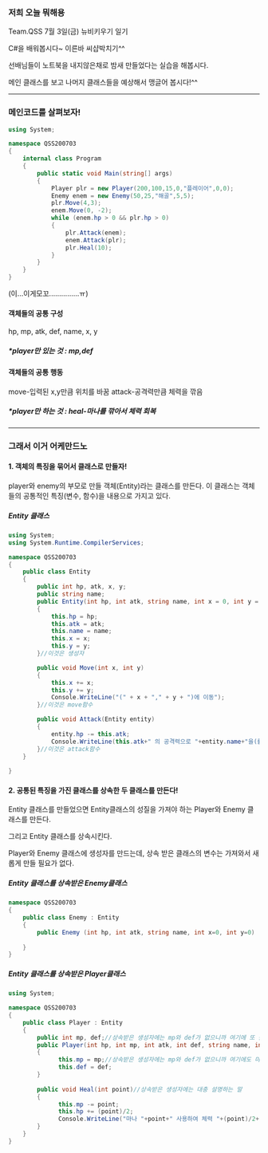 ### 저희 오늘 뭐해용

Team.QSS 7월 3일(금) 뉴비키우기 일기

C#을 배워봅시다~ 이른바 씨샵박치기^^

선배님들이 노트북을 내지않은채로 밤새 만들었다는 실습을 해봅시다.

메인 클래스를 보고 나머지 클래스들을 예상해서 맹글어 봅시다!^^



-------------------------



### 메인코드를 살펴보자!

```c#
using System;

namespace QSS200703
{
    internal class Program
    {
        public static void Main(string[] args)
        {
            Player plr = new Player(200,100,15,0,"플레이어",0,0);
            Enemy enem = new Enemy(50,25,"해골",5,5);
            plr.Move(4,3);
            enem.Move(0, -2);
            while (enem.hp > 0 && plr.hp > 0)
            {
                plr.Attack(enem);
                enem.Attack(plr);
                plr.Heal(10);
            }
        }
    }
}
```

(이...이게모꼬...............ㅠ)

#### 객체들의 공통 구성

hp, mp, atk, def, name, x, y

##### *player만 있는 것 : mp,def



#### 객체들의 공통 행동

move-입력된 x,y만큼 위치를 바꿈
attack-공격력만큼 체력을 깎음

##### *player만 하는 것 : heal-마나를 깎아서 체력 회복



---------------------------------



### 그래서 이거 어케만드노



####  1. 객체의 특징을 묶어서 클래스로 만들자!

player와 enemy의 부모로 만들 객체(Entity)라는 클래스를 만든다. 이 클래스는 객체들의 공통적인 특징(변수, 함수)을 내용으로 가지고 있다.

##### Entity 클래스

```c#
using System;
using System.Runtime.CompilerServices;

namespace QSS200703
{
    public class Entity
    {
        public int hp, atk, x, y;
        public string name;
        public Entity(int hp, int atk, string name, int x = 0, int y = 0)
        {
            this.hp = hp;
            this.atk = atk;
            this.name = name;
            this.x = x;
            this.y = y;
        }//이것은 생성자 

        public void Move(int x, int y)
        {
            this.x += x;
            this.y += y;
            Console.WriteLine("(" + x + "," + y + ")에 이동");
        }//이것은 move함수

        public void Attack(Entity entity)
        {
            entity.hp -= this.atk;
            Console.WriteLine(this.atk+" 의 공격력으로 "+entity.name+"을(를) 공격 "+entity.name+"의 체력이 "+entity.hp+" 남음");
        }//이것은 attack함수
    }
    
}
```



#### 2. 공통된 특징을 가진 클래스를 상속한 두 클래스를 만든다!

Entity 클래스를 만들었으면 Entity클래스의 성질을 가져야 하는 Player와 Enemy 클래스를 만든다.

그리고 Entity 클래스를 상속시킨다.

Player와 Enemy 클래스에 생성자를 만드는데, 상속 받은 클래스의 변수는 가져와서 새롭게 만들 필요가 없다.

##### Entity 클래스를 상속받은 Enemy클래스

```c#
namespace QSS200703
{
    public class Enemy : Entity
    {
        public Enemy (int hp, int atk, string name, int x=0, int y=0) : base(hp,atk,name,x,y) { }
        
    }
}
```

##### Entity 클래스를 상속받은 Player클래스

```c#
using System;

namespace QSS200703
{
    public class Player : Entity
    {
        public int mp, def;//상속받은 생성자에는 mp와 def가 없으니까 여기에 또 씁니당
        public Player(int hp, int mp, int atk, int def, string name, int x = 0, int y = 0) : base(hp, atk, name, x, y)
        {
              this.mp = mp;//상속받은 생성자에는 mp와 def가 없으니까 여기에도 마찬가지
              this.def = def;
        }
          
        public void Heal(int point)//상속받은 생성자에는 대충 설명하는 말
        {
              this.mp -= point;
              this.hp += (point)/2;
              Console.WriteLine("마나 "+point+" 사용하여 체력 "+(point)/2+" 회복 현재 체력 "+this.hp);
        }
    }
}
```

